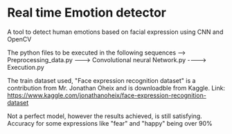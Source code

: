 # Real time Emotion detector
A tool to detect human emotions based on facial expression using CNN and OpenCV

The python files to be executed in the following sequences --> Preprocessing_data.py ---> Convolutional neural Network.py ----> Execution.py

The train dataset used, "Face expression recognition dataset" is a contribution from Mr. Jonathan Oheix and is downloadble from Kaggle. Link: https://www.kaggle.com/jonathanoheix/face-expression-recognition-dataset

Not a perfect model, however the results achieved, is still satisfying. Accuracy for some expressions like "fear" and "happy" being over 90%


